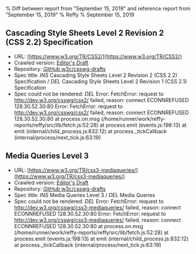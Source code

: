 % Diff between report from "September 15, 2019" and reference report from "September 15, 2019"
% Reffy
% September 15, 2019

## Cascading Style Sheets Level 2 Revision 2 (CSS 2.2) Specification

- URL: [https://www.w3.org/TR/CSS2/](https://www.w3.org/TR/CSS2/)
- Crawled version: [Editor's Draft](http://dev.w3.org/csswg/css2/)
- Repository: [GitHub w3c/csswg-drafts](https://github.com/w3c/csswg-drafts)
- Spec title: *INS* Cascading Style Sheets Level 2 Revision 2 (CSS 2.2) Specification / *DEL* Cascading Style Sheets Level 2 Revision 1 (CSS 2.1) Specification
- Spec could not be rendered: *DEL* Error: FetchError: request to http://dev.w3.org/csswg/css2/ failed, reason: connect ECONNREFUSED 128.30.52.30:80 Error: FetchError: request to http://dev.w3.org/csswg/css2/ failed, reason: connect ECONNREFUSED 128.30.52.30:80
    at process.on.msg (/home/runner/work/reffy-reports/reffy/src/lib/fetch.js:52:28)
    at process.emit (events.js:198:13)
    at emit (internal/child_process.js:832:12)
    at process._tickCallback (internal/process/next_tick.js:63:19)


## Media Queries Level 3

- URL: [https://www.w3.org/TR/css3-mediaqueries/](https://www.w3.org/TR/css3-mediaqueries/)
- Crawled version: [Editor's Draft](http://dev.w3.org/csswg/css3-mediaqueries/)
- Repository: [GitHub w3c/csswg-drafts](https://github.com/w3c/csswg-drafts)
- Spec title: *INS* Media Queries Level 3 / *DEL* Media Queries
- Spec could not be rendered: *DEL* Error: FetchError: request to http://dev.w3.org/csswg/css3-mediaqueries/ failed, reason: connect ECONNREFUSED 128.30.52.30:80 Error: FetchError: request to http://dev.w3.org/csswg/css3-mediaqueries/ failed, reason: connect ECONNREFUSED 128.30.52.30:80
    at process.on.msg (/home/runner/work/reffy-reports/reffy/src/lib/fetch.js:52:28)
    at process.emit (events.js:198:13)
    at emit (internal/child_process.js:832:12)
    at process._tickCallback (internal/process/next_tick.js:63:19)


